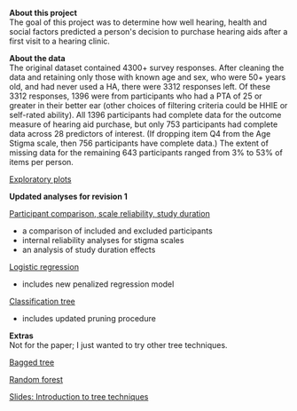 **About this project**  
The goal of this project was to determine how well hearing, health and social factors predicted a person's decision to purchase hearing aids after a first visit to a hearing clinic.  

**About the data**  
The original dataset contained 4300+ survey responses. After cleaning the data and retaining only those with known age and sex, who were 50+ years old, and had never used a HA, there were 3312 responses left. Of these 3312 responses, 1396 were from participants who had a PTA of 25 or greater in their better ear (other choices of filtering criteria could be HHIE or self-rated ability). All 1396 participants had complete data for the outcome measure of hearing aid purchase, but only 753 participants had complete data across 28 predictors of interest. (If dropping item Q4 from the Age Stigma scale, then 756 participants have complete data.) The extent of missing data for the remaining 643 participants ranged from 3% to 53% of items per person.   

[Exploratory plots](https://huiwen-goy.github.io/connect1-stigma/Connect1_Stigma_descriptives1_2023.html)

**Updated analyses for revision 1**  

[Participant comparison, scale reliability, study duration](https://huiwen-goy.github.io/connect1-stigma/Connect1_Stigma_descriptives2_2023.html)  
* a comparison of included and excluded participants  
* internal reliability analyses for stigma scales  
* an analysis of study duration effects  

[Logistic regression](https://huiwen-goy.github.io/connect1-stigma/Connect1_Stigma_LR_2022.html)  
* includes new penalized regression model  

[Classification tree](https://huiwen-goy.github.io/connect1-stigma/Connect1_Stigma_Tree_2022.html) 
* includes updated pruning procedure   

**Extras**  
Not for the paper; I just wanted to try other tree techniques. 
  
[Bagged tree](https://huiwen-goy.github.io/connect1-stigma/Connect1_Stigma_bagging_2022.html)  
  
[Random forest](https://huiwen-goy.github.io/connect1-stigma/Connect1_Stigma_RF_2022.html)  

[Slides: Introduction to tree techniques](https://huiwen-goy.github.io/connect1-stigma/intro_tree_techniques_Jan2023.01.18.2021.pdf)  
